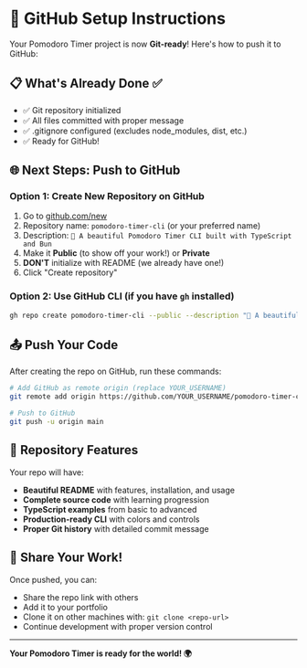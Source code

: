 # 🚀 GitHub Setup Instructions

Your Pomodoro Timer project is now **Git-ready**! Here's how to push it to GitHub:

## 📋 What's Already Done ✅
- ✅ Git repository initialized
- ✅ All files committed with proper message
- ✅ .gitignore configured (excludes node_modules, dist, etc.)
- ✅ Ready for GitHub!

## 🌐 Next Steps: Push to GitHub

### Option 1: Create New Repository on GitHub
1. Go to [github.com/new](https://github.com/new)
2. Repository name: `pomodoro-timer-cli` (or your preferred name)
3. Description: `🍅 A beautiful Pomodoro Timer CLI built with TypeScript and Bun`
4. Make it **Public** (to show off your work!) or **Private**
5. **DON'T** initialize with README (we already have one!)
6. Click "Create repository"

### Option 2: Use GitHub CLI (if you have `gh` installed)
```bash
gh repo create pomodoro-timer-cli --public --description "🍅 A beautiful Pomodoro Timer CLI built with TypeScript and Bun"
```

## 📤 Push Your Code

After creating the repo on GitHub, run these commands:

```bash
# Add GitHub as remote origin (replace YOUR_USERNAME)
git remote add origin https://github.com/YOUR_USERNAME/pomodoro-timer-cli.git

# Push to GitHub
git push -u origin main
```

## 🎯 Repository Features

Your repo will have:
- **Beautiful README** with features, installation, and usage
- **Complete source code** with learning progression
- **TypeScript examples** from basic to advanced
- **Production-ready CLI** with colors and controls
- **Proper Git history** with detailed commit message

## 🔗 Share Your Work!

Once pushed, you can:
- Share the repo link with others
- Add it to your portfolio
- Clone it on other machines with: `git clone <repo-url>`
- Continue development with proper version control

---

**Your Pomodoro Timer is ready for the world! 🌍**
